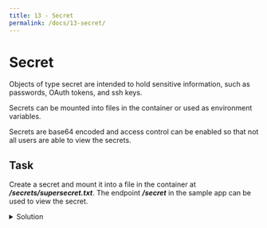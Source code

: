 ```yaml
---
title: 13 - Secret
permalink: /docs/13-secret/
---
```


# Secret

Objects of type secret are intended to hold sensitive information, such as passwords, OAuth tokens, and ssh keys.

Secrets can be mounted into files in the container or used as environment variables.

Secrets are base64 encoded and access control can be enabled so that not all users are able to view the secrets.


## Task

Create a secret and mount it into a file in the container at ***/secrets/supersecret.txt***. The endpoint ***/secret*** in the sample app can be used to view the secret.

<details>
  <summary>Solution</summary>
  <div markdown="1">

### Solution, Creating the secret from a file

```bash
kubectl create secret generic mysecret --from-file=./supersecret.txt
```

### Solution, Mounting the secret into a file in the container

```yaml
apiVersion: v1
kind: Pod
metadata:
  name: mypod
spec:
  containers:
  - name: mypod
    image: redis
    volumeMounts:
    - name: supersecret
      mountPath: "/secrets/supersecret.txt"
      readOnly: true
  volumes:
  - name: supersecret
    secret:
      secretName: mysecret
```

</details>
